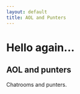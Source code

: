 ```yaml
---
layout: default
title: AOL and Punters
---
```


<h1>Hello again...</h1>
<h2>AOL and punters</h2>
<p>
  Chatrooms and punters.
</p>